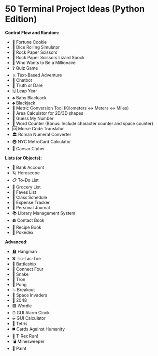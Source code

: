 # 50 Terminal Project Ideas (Python Edition)

**Control Flow and Random:**

- 🥠 Fortune Cookie
- 🎲 Dice Rolling Simulator
- 🫱 Rock Paper Scissors
- 🫱 Rock Paper Scissors Lizard Spock
- 🤑 Who Wants to Be a Millionaire
- ❓ Quiz Game
- ⚔️ Text-Based Adventure
- 🤖 Chatbot
- 🙈 Truth or Dare
- 🗓 Leap Year
- ♣️ Baby Blackjack
- ♣️ Blackjack
- 📏 Metric Conversion Tool (Kilometers <-> Meters <-> Miles)
- 📐 Area Calculator for 2D/3D shapes
- 🔢 Guess My Number
- 🔡 Word Counter (Bonus: Include character counter and space counter)
- 🆘 Morse Code Translator
- 🏛 Roman Numeral Converter
- 🚇 NYC MetroCard Calculator
- 🔐 Caesar Cipher

**Lists (or Objects):**

- 🏦 Bank Account
- 🪐 Horoscope
- 📋 To-Do List
- 🛒 Grocery List
- 💖 Faves List
- 📝 Class Schedule
- 💸 Expense Tracker
- 📓 Personal Journal
- 📚 Library Management System
- ☎️ Contact Book
- 🍲 Recipe Book
- 🔎 Pokédex

**Advanced:**

- 🪦 Hangman
- ❌ Tic-Tac-Toe
- 🚢 Battleship
- 🔴 Connect Four
- 🐍 Snake
- 💨 Tron
- 🏓 Pong
- 💥 Breakout
- 👾 Space Invaders
- 🧠 2048
- 🟩 Wordle
- ⏰ GUI Alarm Clock
- ➗ GUI Calculator
- 🧱 Tetris
- ◼️ Cards Against Humanity
- 🦖 T-Rex Run!
- 💣 Minesweeper
- 🎨 Paint
